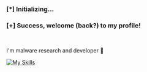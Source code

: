 ### [*] Initializing...
### [+] Success, welcome (back?) to my profile!

<br>

I'm malware research and developer 👾

[![My Skills](https://skillicons.dev/icons?i=c,python,golang,nim,windows)](https://skillicons.dev)
